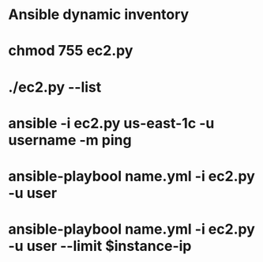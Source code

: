 # Ansible dynamic inventory
# chmod 755 ec2.py 
# ./ec2.py --list 
# ansible -i ec2.py us-east-1c -u username -m ping
# ansible-playbool name.yml -i ec2.py -u user 
# ansible-playbool name.yml -i ec2.py -u user --limit $instance-ip
